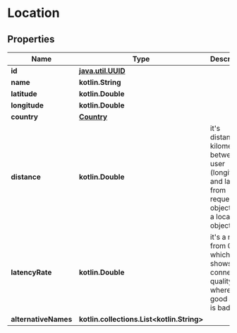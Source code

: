 
# Location

## Properties
Name | Type | Description | Notes
------------ | ------------- | ------------- | -------------
**id** | [**java.util.UUID**](java.util.UUID.md) |  | 
**name** | **kotlin.String** |  | 
**latitude** | **kotlin.Double** |  | 
**longitude** | **kotlin.Double** |  | 
**country** | [**Country**](Country.md) |  | 
**distance** | **kotlin.Double** | it&#39;s distance in kilometers between an user (longitude and latitude from request object) and a location object |  [optional]
**latencyRate** | **kotlin.Double** | it&#39;s a rate from 0 to 1 which shows a connection quality. where 1 is good and 0 is bad |  [optional]
**alternativeNames** | **kotlin.collections.List&lt;kotlin.String&gt;** |  |  [optional]



